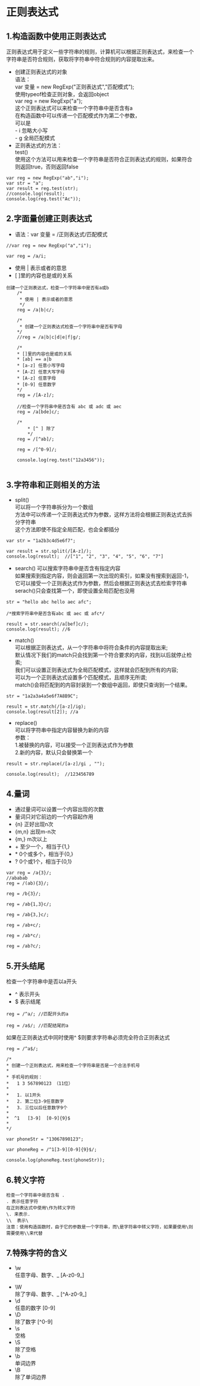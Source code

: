 # 正则表达式
## 1.构造函数中使用正则表达式
正则表达式用于定义一些字符串的规则，计算机可以根据正则表达式，来检查一个字符串是否符合规则，获取将字符串中符合规则的内容提取出来。  
- 创建正则表达式的对象  
    语法：  
        var 变量 = new RegExp("正则表达式","匹配模式");  
        使用typeof检查正则对象，会返回object  
        var reg = new RegExp("a");   
        这个正则表达式可以来检查一个字符串中是否含有a  
        在构造函数中可以传递一个匹配模式作为第二个参数，  
        可以是   
            - i 忽略大小写   
            - g 全局匹配模式  
- 正则表达式的方法：  
test()  
使用这个方法可以用来检查一个字符串是否符合正则表达式的规则，如果符合则返回true，否则返回false  
```
var reg = new RegExp("ab","i");			
var str = "a";
var result = reg.test(str);
//console.log(result);
console.log(reg.test("Ac"));
```
## 2.字面量创建正则表达式
- 语法：var 变量 = /正则表达式/匹配模式  
```
//var reg = new RegExp("a","i");
			
var reg = /a/i;
```
- 使用 | 表示或者的意思  
- [ ]里的内容也是或的关系
```
创建一个正则表达式，检查一个字符串中是否有a或b
	/*
	 * 使用 | 表示或者的意思
	 */
	reg = /a|b|c/;
			
	/*
	 * 创建一个正则表达式检查一个字符串中是否有字母
    */
    //reg = /a|b|c|d|e|f|g/;
			
    /*
    * []里的内容也是或的关系
    * [ab] == a|b
    * [a-z] 任意小写字母
    * [A-Z] 任意大写字母
    * [A-z] 任意字母
    * [0-9] 任意数字
    */
	reg = /[A-z]/;
			
    //检查一个字符串中是否含有 abc 或 adc 或 aec
    reg = /a[bde]c/;
    
    /*
        * [^ ] 除了
        */
    reg = /[^ab]/;
    
    reg = /[^0-9]/;
    
    console.log(reg.test("12a3456"));
			
```
## 3.字符串和正则相关的方法
- split()  
可以将一个字符串拆分为一个数组  
方法中可以传递一个正则表达式作为参数，这样方法将会根据正则表达式去拆分字符串  
这个方法即使不指定全局匹配，也会全都插分
```
var str = "1a2b3c4d5e6f7";

var result = str.split(/[A-z]/);			
console.log(result);  //["1", "2", "3", "4", "5", "6", "7"]
```
- search()
可以搜索字符串中是否含有指定内容  
如果搜索到指定内容，则会返回第一次出现的索引，如果没有搜索到返回-1，
它可以接受一个正则表达式作为参数，然后会根据正则表达式去检索字符串serach()只会查找第一个，即使设置全局匹配也没用
```
str = "hello abc hello aec afc";

/*搜索字符串中是否含有abc 或 aec 或 afc*/

result = str.search(/a[bef]c/);
console.log(result); //6
```
- match()  
可以根据正则表达式，从一个字符串中将符合条件的内容提取出来;  
默认情况下我们的match只会找到第一个符合要求的内容，找到以后就停止检索;  
我们可以设置正则表达式为全局匹配模式，这样就会匹配到所有的内容;  
可以为一个正则表达式设置多个匹配模式，且顺序无所谓;  
match()会将匹配到的内容封装到一个数组中返回，即使只查询到一个结果。
```
str = "1a2a3a4a5e6f7A8B9C";
			
result = str.match(/[a-z]/ig);
console.log(result[2]); //a
```
- replace()  
可以将字符串中指定内容替换为新的内容  
参数：  
1.被替换的内容，可以接受一个正则表达式作为参数  
2.新的内容，默认只会替换第一个
```
result = str.replace(/[a-z]/gi , "");
			
console.log(result);  //123456789
```
## 4.量词
- 通过量词可以设置一个内容出现的次数
- 量词只对它前边的一个内容起作用
- {n} 正好出现n次
- {m,n} 出现m-n次
- {m,} m次以上
- \+ 至少一个，相当于{1,}
- \* 0个或多个，相当于{0,}
- ? 0个或1个，相当于{0,1}
```
var reg = /a{3}/;
//ababab
reg = /(ab){3}/;

reg = /b{3}/;

reg = /ab{1,3}c/;

reg = /ab{3,}c/;

reg = /ab+c/;

reg = /ab*c/;

reg = /ab?c/;
```
## 5.开头结尾
检查一个字符串中是否以a开头  
- ^ 表示开头
- $ 表示结尾  
```
reg = /^a/; //匹配开头的a
			
reg = /a$/; //匹配结尾的a
```
如果在正则表达式中同时使用^ $则要求字符串必须完全符合正则表达式
```
reg = /^a$/;
```
```
/*
* 创建一个正则表达式，用来检查一个字符串是否是一个合法手机号
* 
* 手机号的规则：
* 	1 3 567890123 （11位）
* 	
* 	1. 以1开头
*   2. 第二位3-9任意数字
* 	3. 三位以后任意数字9个
* 
*  ^1   [3-9]  [0-9]{9}$  
* 
*/

var phoneStr = "13067890123";

var phoneReg = /^1[3-9][0-9]{9}$/;

console.log(phoneReg.test(phoneStr));

```
## 6.转义字符
    检查一个字符串中是否含有 .  
    . 表示任意字符  
    在正则表达式中使用\作为转义字符  
    \. 来表示.  
    \\  表示\  
    注意：使用构造函数时，由于它的参数是一个字符串，而\是字符串中转义字符，如果要使用\则需要使用\\来代替
## 7.特殊字符的含义
- \w   
任意字母、数字、_  [A-z0-9_]
* \W  
除了字母、数字、_  [^A-z0-9_]
* \d  
任意的数字 [0-9]
* \D  
除了数字 [^0-9]
* \s  
空格
* \S  
除了空格
* \b  
单词边界
* \B  
除了单词边界
